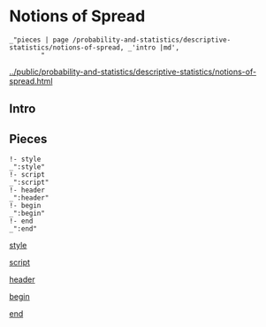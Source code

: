 # Notions of Spread

    _"pieces | page /probability-and-statistics/descriptive-statistics/notions-of-spread, _'intro |md',
            "

[../public/probability-and-statistics/descriptive-statistics/notions-of-spread.html](# "save:")


## Intro

## Pieces

    !- style
    _":style"
    !- script
    _":script"
    !- header
    _":header"
    !- begin
    _":begin"
    !- end
    _":end"

[style]() 

[script]()

[header]()

[begin]()

[end]()

